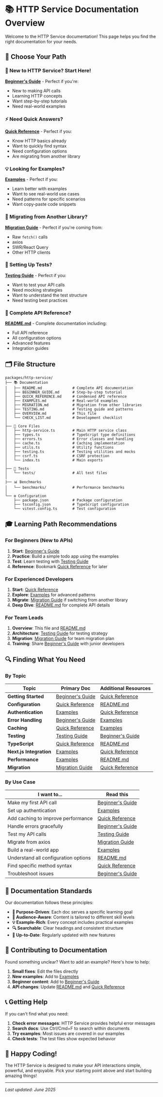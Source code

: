 # 📚 HTTP Service Documentation Overview

Welcome to the HTTP Service documentation! This page helps you find the right documentation for your needs.

## 🎯 Choose Your Path

### 🚀 New to HTTP Service? Start Here!

**[Beginner's Guide](BEGINNER_GUIDE.md)** - Perfect if you're:
- New to making API calls
- Learning HTTP concepts
- Want step-by-step tutorials
- Need real-world examples

### ⚡ Need Quick Answers?

**[Quick Reference](QUICK_REFERENCE.md)** - Perfect if you:
- Know HTTP basics already
- Want to quickly find syntax
- Need configuration options
- Are migrating from another library

### 💡 Looking for Examples?

**[Examples](EXAMPLES.md)** - Perfect if you:
- Learn better with examples
- Want to see real-world use cases
- Need patterns for specific scenarios
- Want copy-paste code snippets

### 🔄 Migrating from Another Library?

**[Migration Guide](MIGRATION.md)** - Perfect if you're coming from:
- Raw `fetch()` calls
- axios
- SWR/React Query
- Other HTTP clients

### 🧪 Setting Up Tests?

**[Testing Guide](TESTING.md)** - Perfect if you:
- Want to test your API calls
- Need mocking strategies
- Want to understand the test structure
- Need testing best practices

### 📖 Complete API Reference?

**[README.md](README.md)** - Complete documentation including:
- Full API reference
- All configuration options
- Advanced features
- Integration guides

## 🗂️ File Structure

```
packages/http-service/
├── 📚 Documentation
│   ├── README.md              # Complete API documentation
│   ├── BEGINNER_GUIDE.md      # Step-by-step tutorial
│   ├── QUICK_REFERENCE.md     # Condensed API reference
│   ├── EXAMPLES.md            # Real-world examples
│   ├── MIGRATION.md           # Migration from other libraries
│   ├── TESTING.md             # Testing guide and patterns
│   ├── OVERVIEW.md            # This file
│   └── CHECK_LIST.md          # Development checklist
│
├── 🔧 Core Files
│   ├── http-service.ts        # Main HTTP service class
│   ├── types.ts               # TypeScript type definitions
│   ├── errors.ts              # Error classes and handling
│   ├── cache.ts               # Caching implementation
│   ├── utils.ts               # Utility functions
│   ├── testing.ts             # Testing utilities and mocks
│   ├── csrf.ts                # CSRF protection
│   └── index.ts               # Main exports
│
├── 🧪 Tests
│   └── tests/                 # All test files
│
├── 📊 Benchmarks
│   └── benchmarks/            # Performance benchmarks
│
└── ⚙️ Configuration
    ├── package.json           # Package configuration
    ├── tsconfig.json          # TypeScript configuration
    └── vitest.config.ts       # Test configuration
```

## 🎓 Learning Path Recommendations

### For Beginners (New to APIs)

1. **Start**: [Beginner's Guide](BEGINNER_GUIDE.md)
2. **Practice**: Build a simple todo app using the examples
3. **Test**: Learn testing with [Testing Guide](TESTING.md)
4. **Reference**: Bookmark [Quick Reference](QUICK_REFERENCE.md) for later

### For Experienced Developers

1. **Start**: [Quick Reference](QUICK_REFERENCE.md)
2. **Explore**: [Examples](EXAMPLES.md) for advanced patterns
3. **Migrate**: [Migration Guide](MIGRATION.md) if switching from another library
4. **Deep Dive**: [README.md](README.md) for complete API details

### For Team Leads

1. **Overview**: This file and [README.md](README.md)
2. **Architecture**: [Testing Guide](TESTING.md) for testing strategy
3. **Migration**: [Migration Guide](MIGRATION.md) for team migration plan
4. **Training**: Share [Beginner's Guide](BEGINNER_GUIDE.md) with junior developers

## 🔍 Finding What You Need

### By Topic

| Topic | Primary Doc | Additional Resources |
|-------|-------------|---------------------|
| **Getting Started** | [Beginner's Guide](BEGINNER_GUIDE.md) | [Quick Reference](QUICK_REFERENCE.md) |
| **Configuration** | [Quick Reference](QUICK_REFERENCE.md) | [README.md](README.md#configuration) |
| **Authentication** | [Examples](EXAMPLES.md#authentication) | [Quick Reference](QUICK_REFERENCE.md#authentication) |
| **Error Handling** | [Beginner's Guide](BEGINNER_GUIDE.md#error-handling-made-easy) | [Examples](EXAMPLES.md#error-handling) |
| **Caching** | [Quick Reference](QUICK_REFERENCE.md#caching) | [Examples](EXAMPLES.md#caching-strategies) |
| **Testing** | [Testing Guide](TESTING.md) | [Beginner's Guide](BEGINNER_GUIDE.md#testing-your-code) |
| **TypeScript** | [Quick Reference](QUICK_REFERENCE.md) | [README.md](README.md#typescript-support) |
| **Next.js Integration** | [Examples](EXAMPLES.md#nextjs-integration) | [Quick Reference](QUICK_REFERENCE.md#nextjs-integration) |
| **Performance** | [Examples](EXAMPLES.md#performance-optimization) | [README.md](README.md#performance) |
| **Migration** | [Migration Guide](MIGRATION.md) | [Quick Reference](QUICK_REFERENCE.md) |

### By Use Case

| I want to... | Read this |
|--------------|-----------|
| Make my first API call | [Beginner's Guide](BEGINNER_GUIDE.md#your-first-api-call) |
| Set up authentication | [Examples](EXAMPLES.md#authentication) |
| Add caching to improve performance | [Quick Reference](QUICK_REFERENCE.md#caching) |
| Handle errors gracefully | [Beginner's Guide](BEGINNER_GUIDE.md#error-handling-made-easy) |
| Test my API calls | [Testing Guide](TESTING.md) |
| Migrate from axios | [Migration Guide](MIGRATION.md#from-axios) |
| Build a real-world app | [Examples](EXAMPLES.md#real-world-examples) |
| Understand all configuration options | [README.md](README.md#configuration) |
| Find specific method syntax | [Quick Reference](QUICK_REFERENCE.md) |
| Troubleshoot issues | [Beginner's Guide](BEGINNER_GUIDE.md#troubleshooting) |

## 📝 Documentation Standards

Our documentation follows these principles:

- **🎯 Purpose-Driven**: Each doc serves a specific learning goal
- **👥 Audience-Aware**: Content is tailored to different skill levels
- **💡 Example-Rich**: Every concept includes practical examples
- **🔍 Searchable**: Clear headings and consistent structure
- **🔄 Up-to-Date**: Regularly updated with new features

## 🤝 Contributing to Documentation

Found something unclear? Want to add an example? Here's how to help:

1. **Small fixes**: Edit the files directly
2. **New examples**: Add to [Examples](EXAMPLES.md)
3. **Beginner content**: Add to [Beginner's Guide](BEGINNER_GUIDE.md)
4. **API changes**: Update [README.md](README.md) and [Quick Reference](QUICK_REFERENCE.md)

## 📞 Getting Help

If you can't find what you need:

1. **Check error messages**: HTTP Service provides helpful error messages
2. **Search docs**: Use Ctrl/Cmd+F to search within documents
3. **Try examples**: Most issues are covered in our examples
4. **Check tests**: The test files show expected behavior

## 🎉 Happy Coding!

The HTTP Service is designed to make your API interactions simple, powerful, and enjoyable. Pick your starting point above and start building amazing things!

---

*Last updated: June 2025*
